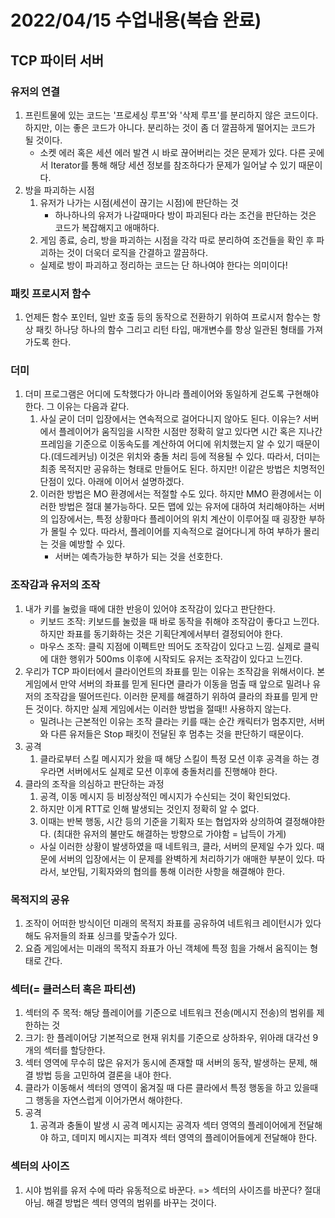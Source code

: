 # 2022/04/15 수업내용(복습 완료)
## TCP 파이터 서버
### 유저의 연결
1. 프린트물에 있는 코드는 '프로세싱 루프'와 '삭제 루프'를 분리하지 않은 코드이다. 하지만, 이는 좋은 코드가 아니다. 분리하는 것이 좀 더 깔끔하게 떨어지는 코드가 될 것이다.
    * 소켓 에러 혹은 세션 에러 발견 시 바로 끊어버리는 것은 문제가 있다. 다른 곳에서 Iterator를 통해 해당 세션 정보를 참조하다가 문제가 일어날 수 있기 때문이다.
2. 방을 파괴하는 시점
    1) 유저가 나가는 시점(세션이 끊기는 시점)에 판단하는 것
        * 하나하나의 유저가 나갈때마다 방이 파괴된다 라는 조건을 판단하는 것은 코드가 복잡해지고 애매하다.
    2) 게임 종료, 승리, 방을 파괴하는 시점을 각각 따로 분리하여 조건들을 확인 후 파괴하는 것이 더욱더 로직을 간결하고 깔끔하다.
      * 실제로 방이 파괴하고 정리하는 코드는 단 하나여야 한다는 의미이다!

### 패킷 프로시저 함수
1. 언제든 함수 포인터, 일반 호출 등의 동작으로 전환하기 위하여 프로시저 함수는 항상 패킷 하나당 하나의 함수 그리고 리턴 타입, 매개변수를 항상 일관된 형태를 가져가도록 한다.

### 더미
1. 더미 프로그램은 어디에 도착했다가 아니라 플레이어와 동일하게 걷도록 구현해야 한다. 그 이유는 다음과 같다.
    1) 사실 굳이 더미 입장에서는 연속적으로 걸어다니지 않아도 된다. 이유는? 서버에서 플레이어가 움직임을 시작한 시점만 정확히 알고 있다면 시간 혹은 지나간 프레임을 기준으로 이동속도를 계산하여 어디에 위치했는지 알 수 있기 때문이다.(데드레커닝) 이것은 위치와 충돌 처리 등에 적용될 수 있다. 따라서, 더미는 최종 목적지만 공유하는 형태로 만들어도 된다. 하지만! 이같은 방법은 치명적인 단점이 있다. 아래에 이어서 설명하겠다.
    2) 이러한 방법은 MO 환경에서는 적절할 수도 있다. 하지만 MMO 환경에서는 이러한 방법은 절대 불가능하다. 모든 맵에 있는 유저에 대하여 처리해야하는 서버의 입장에서는, 특정 상황마다 플레이어의 위치 계산이 이루어질 때 굉장한 부하가 몰릴 수 있다. 따라서, 플레이어를 지속적으로 걸어다니게 하여 부하가 몰리는 것을 예방할 수 있다.
       * 서버는 예측가능한 부하가 되는 것을 선호한다. 

### 조작감과 유저의 조작
1. 내가 키를 눌렀을 때에 대한 반응이 있어야 조작감이 있다고 판단한다.
    * 키보드 조작: 키보드를 눌렀을 때 바로 동작을 취해야 조작감이 좋다고 느낀다. 하지만 좌표를 동기화하는 것은 기획단계에서부터 결정되어야 한다.
    * 마우스 조작: 클릭 지점에 이펙트만 띄어도 조작감이 있다고 느낌. 실제로 클릭에 대한 행위가 500ms 이후에 시작되도 유저는 조작감이 있다고 느낀다.
2. 우리가 TCP 파이터에서 클라이언트의 좌표를 믿는 이유는 조작감을 위해서이다. 본 게임에서 만약 서버의 좌표를 믿게 된다면 클라가 이동을 멈출 때 앞으로 밀려나 유저의 조작감을 떨어뜨린다. 이러한 문제를 해결하기 위하여 클라의 좌표를 믿게 만든 것이다. 하지만 실제 게임에서는 이러한 방법을 절때!! 사용하지 않는다.
    * 밀려나는 근본적인 이유는 조작 클라는 키를 때는 순간 캐릭터가 멈추지만, 서버와 다른 유저들은 Stop 패킷이 전달된 후 멈추는 것을 판단하기 때문이다.
3. 공격
    1) 클라로부터 스킬 메시지가 왔을 때 해당 스킬이 특정 모션 이후 공격을 하는 경우라면 서버에서도 실제로 모션 이후에 충돌처리를 진행해야 한다.
4. 클라의 조작을 의심하고 판단하는 과정
    1) 공격, 이동 메시지 등 비정상적인 메시지가 수신되는 것이 확인되었다.
    2) 하지만 이게 RTT로 인해 발생되는 것인지 정확히 알 수 없다.
    3) 이때는 반복 행동, 시간 등의 기준을 기획자 또는 협업자와 상의하여 결정해야한다. (최대한 유저의 불만도 해결하는 방향으로 가야함 = 납득이 가게)
    * 사실 이러한 상황이 발생하였을 때 네트워크, 클라, 서버의 문제일 수가 있다. 때문에 서버의 입장에서는 이 문제를 완벽하게 처리하기가 애매한 부분이 있다. 따라서, 보안팀, 기획자와의 협의를 통해 이러한 사항을 해결해야 한다.

### 목적지의 공유
1. 조작이 어떠한 방식이던 미래의 목적지 좌표를 공유하여 네트워크 레이턴시가 있다해도 유저들의 좌표 싱크를 맞출수가 있다.
2. 요즘 게임에서는 미래의 목적지 좌표가 아닌 객체에 특정 힘을 가해서 움직이는 형태로 간다.

### 섹터(= 클러스터 혹은 파티션)
1. 섹터의 주 목적: 해당 플레이어를 기준으로 네트워크 전송(메시지 전송)의 범위를 제한하는 것
2. 크기: 한 플레이어당 기본적으로 현재 위치를 기준으로 상하좌우, 위아래 대각선 9개의 섹터를 할당한다.
3. 섹터 영역에 무수히 많은 유저가 동시에 존재할 때 서버의 동작, 발생하는 문제, 해결 방법 등을 고민하여 결론을 내야 한다.
4. 클라가 이동해서 섹터의 영역이 옮겨질 때 다른 클라에서 특정 행동을 하고 있을때 그 행동을 자연스럽게 이어가면서 해야한다.
5. 공격
   1) 공격과 충돌이 발생 시 공격 메시지는 공격자 섹터 영역의 플레이어에게 전달해야 하고, 데미지 메시지는 피격자 섹터 영역의 플레이어들에게 전달해야 한다.

### 섹터의 사이즈
1. 시야 범위를 유저 수에 따라 유동적으로 바꾼다. => 섹터의 사이즈를 바꾼다? 절대 아님. 해결 방법은 섹터 영역의 범위를 바꾸는 것이다.
